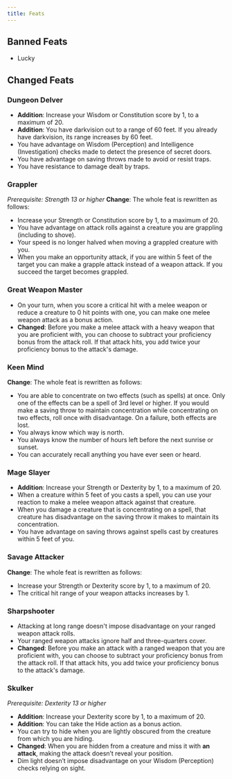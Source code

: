 ```yaml
---
title: Feats
---
```


## Banned Feats
- Lucky

## Changed Feats

### Dungeon Delver
- **Addition**: Increase your Wisdom or Constitution score by 1, to a maximum of 20.
- **Addition**: You have darkvision out to a range of 60 feet. If you already have darkvision, its range increases by 60 feet.
- You have advantage on Wisdom (Perception) and Intelligence (Investigation) checks made to detect the presence of secret doors.
- You have advantage on saving throws made to avoid or resist traps.
- You have resistance to damage dealt by traps.

### Grappler
*Prerequisite: Strength 13 or higher*
**Change**: The whole feat is rewritten as follows:
- Increase your Strength or Constitution score by 1, to a maximum of 20.
- You have advantage on attack rolls against a creature you are grappling (including to shove).
- Your speed is no longer halved when moving a grappled creature with you.
- When you make an opportunity attack, if you are within 5 feet of the target you can make a grapple attack instead of a weapon attack. If you succeed the target becomes grappled.

### Great Weapon Master
- On your turn, when you score a critical hit with a melee weapon or reduce a creature to 0 hit points with one, you can make one melee weapon attack as a bonus action.
- **Changed**: Before you make a melee attack with a heavy weapon that you are proficient with, you can choose to subtract your proficiency bonus from the attack roll. If that attack hits, you add twice your proficiency bonus to the attack's damage.

### Keen Mind
**Change**: The whole feat is rewritten as follows:
- You are able to concentrate on two effects (such as spells) at once. Only one of the effects can be a spell of 3rd level or higher. If you would make a saving throw to maintain concentration while concentrating on two effects, roll once with disadvantage. On a failure, both effects are lost.
- You always know which way is north.
- You always know the number of hours left before the next sunrise or sunset.
- You can accurately recall anything you have ever seen or heard.

### Mage Slayer
- **Addition**: Increase your Strength or Dexterity by 1, to a maximum of 20.
- When a creature within 5 feet of you casts a spell, you can use your reaction to make a melee weapon attack against that creature.
- When you damage a creature that is concentrating on a spell, that creature has disadvantage on the saving throw it makes to maintain its concentration.
- You have advantage on saving throws against spells cast by creatures within 5 feet of you.

### Savage Attacker
**Change**: The whole feat is rewritten as follows:
- Increase your Strength or Dexterity score by 1, to a maximum of 20.
- The critical hit range of your weapon attacks increases by 1.

### Sharpshooter
- Attacking at long range doesn't impose disadvantage on your ranged weapon attack rolls.
- Your ranged weapon attacks ignore half and three-quarters cover.
- **Changed**: Before you make an attack with a ranged weapon that you are proficient with, you can choose to subtract your proficiency bonus from the attack roll. If that attack hits, you add twice your proficiency bonus to the attack's damage.

### Skulker
*Prerequisite: Dexterity 13 or higher*
- **Addition**: Increase your Dexterity score by 1, to a maximum of 20.
- **Addition**: You can take the Hide action as a bonus action.
- You can try to hide when you are lightly obscured from the creature from which you are hiding.
- **Changed**: When you are hidden from a creature and miss it with **an attack**, making the attack doesn’t reveal your position.
- Dim light doesn’t impose disadvantage on your Wisdom (Perception) checks relying on sight.


